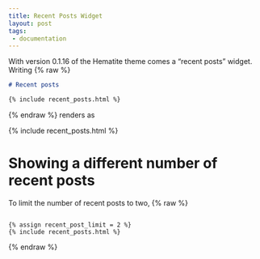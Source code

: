 ```yaml
---
title: Recent Posts Widget
layout: post
tags:
 - documentation
---
```


With version 0.1.16 of the Hematite theme comes a “recent posts” widget. Writing
{% raw %}
```markdown
# Recent posts

{% include recent_posts.html %}

```
{% endraw %}
renders as
<div class='boxed force-show-on-print'>
    {% include recent_posts.html %}
    <style>
        /* Override the default hide-on-print rule. */
        @media print {
            .recent-posts {
                display: flex;
                max-height: 200px;
            }
        }
    </style>
</div>

# Showing a different number of recent posts

To limit the number of recent posts to two,
{% raw %}
```liquid

{% assign recent_post_limit = 2 %}
{% include recent_posts.html %}

```
{% endraw %}
